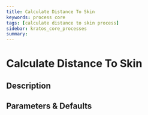 ```yaml
---
title: Calculate Distance To Skin
keywords: process core
tags: [calculate distance to skin process]
sidebar: kratos_core_processes
summary: 
---
```


# Calculate Distance To Skin

## Description

## Parameters & Defaults